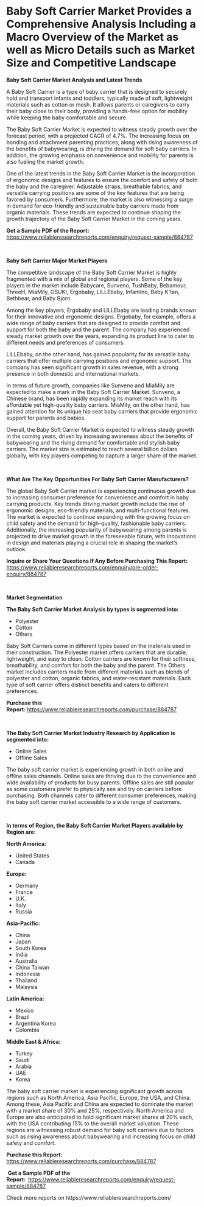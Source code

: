 <p><h1>Baby Soft Carrier Market Provides a Comprehensive Analysis Including a Macro Overview of the Market as well as Micro Details such as Market Size and Competitive Landscape</h1></p><p><strong>Baby Soft Carrier Market Analysis and Latest Trends</strong></p>
<p><p>A Baby Soft Carrier is a type of baby carrier that is designed to securely hold and transport infants and toddlers, typically made of soft, lightweight materials such as cotton or mesh. It allows parents or caregivers to carry their baby close to their body, providing a hands-free option for mobility while keeping the baby comfortable and secure.</p><p>The Baby Soft Carrier Market is expected to witness steady growth over the forecast period, with a projected CAGR of 4.7%. The increasing focus on bonding and attachment parenting practices, along with rising awareness of the benefits of babywearing, is driving the demand for soft baby carriers. In addition, the growing emphasis on convenience and mobility for parents is also fueling the market growth.</p><p>One of the latest trends in the Baby Soft Carrier Market is the incorporation of ergonomic designs and features to ensure the comfort and safety of both the baby and the caregiver. Adjustable straps, breathable fabrics, and versatile carrying positions are some of the key features that are being favored by consumers. Furthermore, the market is also witnessing a surge in demand for eco-friendly and sustainable baby carriers made from organic materials. These trends are expected to continue shaping the growth trajectory of the Baby Soft Carrier Market in the coming years.</p></p>
<p><strong>Get a Sample PDF of the Report:&nbsp;</strong> <a href="https://www.reliableresearchreports.com/enquiry/request-sample/884787">https://www.reliableresearchreports.com/enquiry/request-sample/884787</a></p>
<p>&nbsp;</p>
<p><strong>Baby Soft Carrier Major Market Players</strong></p>
<p><p>The competitive landscape of the Baby Soft Carrier Market is highly fragmented with a mix of global and regional players. Some of the key players in the market include Babycare, Sunveno, TushBaby, Bebamour, ThreeH, MiaMily, OSUKI, Ergobaby, LILLEbaby, Infantino, Baby K'tan, Bethbear, and Baby Bjorn.</p><p>Among the key players, Ergobaby and LILLEbaby are leading brands known for their innovative and ergonomic designs. Ergobaby, for example, offers a wide range of baby carriers that are designed to provide comfort and support for both the baby and the parent. The company has experienced steady market growth over the years, expanding its product line to cater to different needs and preferences of consumers.</p><p>LILLEbaby, on the other hand, has gained popularity for its versatile baby carriers that offer multiple carrying positions and ergonomic support. The company has seen significant growth in sales revenue, with a strong presence in both domestic and international markets.</p><p>In terms of future growth, companies like Sunveno and MiaMily are expected to make a mark in the Baby Soft Carrier Market. Sunveno, a Chinese brand, has been rapidly expanding its market reach with its affordable yet high-quality baby carriers. MiaMily, on the other hand, has gained attention for its unique hip seat baby carriers that provide ergonomic support for parents and babies.</p><p>Overall, the Baby Soft Carrier Market is expected to witness steady growth in the coming years, driven by increasing awareness about the benefits of babywearing and the rising demand for comfortable and stylish baby carriers. The market size is estimated to reach several billion dollars globally, with key players competing to capture a larger share of the market.</p></p>
<p>&nbsp;</p>
<p><strong>What Are The Key Opportunities For Baby Soft Carrier Manufacturers?</strong></p>
<p><p>The global Baby Soft Carrier market is experiencing continuous growth due to increasing consumer preference for convenience and comfort in baby carrying products. Key trends driving market growth include the rise of ergonomic designs, eco-friendly materials, and multi-functional features. The market is expected to continue expanding with the growing focus on child safety and the demand for high-quality, fashionable baby carriers. Additionally, the increasing popularity of babywearing among parents is projected to drive market growth in the foreseeable future, with innovations in design and materials playing a crucial role in shaping the market’s outlook.</p></p>
<p><strong>Inquire or Share Your Questions If Any Before Purchasing This Report:</strong> <a href="https://www.reliableresearchreports.com/enquiry/pre-order-enquiry/884787">https://www.reliableresearchreports.com/enquiry/pre-order-enquiry/884787</a></p>
<p>&nbsp;</p>
<p><strong>Market Segmentation</strong></p>
<p><strong>The Baby Soft Carrier Market Analysis by types is segmented into:</strong></p>
<p><ul><li>Polyester</li><li>Cotton</li><li>Others</li></ul></p>
<p><p>Baby Soft Carriers come in different types based on the materials used in their construction. The Polyester market offers carriers that are durable, lightweight, and easy to clean. Cotton carriers are known for their softness, breathability, and comfort for both the baby and the parent. The Others market includes carriers made from different materials such as blends of polyester and cotton, organic fabrics, and water-resistant materials. Each type of soft carrier offers distinct benefits and caters to different preferences.</p></p>
<p><strong>Purchase this Report:&nbsp;</strong><a href="https://www.reliableresearchreports.com/purchase/884787">https://www.reliableresearchreports.com/purchase/884787</a></p>
<p>&nbsp;</p>
<p><strong>The Baby Soft Carrier Market Industry Research by Application is segmented into:</strong></p>
<p><ul><li>Online Sales</li><li>Offline Sales</li></ul></p>
<p><p>The baby soft carrier market is experiencing growth in both online and offline sales channels. Online sales are thriving due to the convenience and wide availability of products for busy parents. Offline sales are still popular as some customers prefer to physically see and try on carriers before purchasing. Both channels cater to different consumer preferences, making the baby soft carrier market accessible to a wide range of customers.</p></p>
<p>&nbsp;</p>
<p><strong>In terms of Region, the Baby Soft Carrier Market Players available by Region are:</strong></p>
<p>
    <p> <strong> North America: </strong>
        <ul>
            <li>United States</li>
            <li>Canada</li>
        </ul>
        </p> 
    <p> <strong> Europe: </strong>
        <ul>
            <li>Germany</li>
            <li>France</li>
            <li>U.K.</li>
            <li>Italy</li>
            <li>Russia</li>
        </ul>
        </p> 
    <p> <strong> Asia-Pacific: </strong>
        <ul>
            <li>China</li>
            <li>Japan</li>
            <li>South Korea</li>
            <li>India</li>
            <li>Australia</li>
            <li>China Taiwan</li>
            <li>Indonesia</li>
            <li>Thailand</li>
            <li>Malaysia</li>
        </ul>
        </p> 
    <p> <strong> Latin America: </strong>
        <ul>
            <li>Mexico</li>
            <li>Brazil</li>
            <li>Argentina Korea</li>
            <li>Colombia</li>
        </ul>
        </p> 
    <p> <strong> Middle East & Africa: </strong>
        <ul>
            <li>Turkey</li>
            <li>Saudi</li>
            <li>Arabia</li>
            <li>UAE</li>
            <li>Korea</li>
        </ul>
    </p>
    </p>
<p><p>The baby soft carrier market is experiencing significant growth across regions such as North America, Asia Pacific, Europe, the USA, and China. Among these, Asia Pacific and China are expected to dominate the market with a market share of 30% and 25%, respectively. North America and Europe are also anticipated to hold significant market shares at 20% each, with the USA contributing 15% to the overall market valuation. These regions are witnessing robust demand for baby soft carriers due to factors such as rising awareness about babywearing and increasing focus on child safety and comfort.</p></p>
<p><strong>Purchase this Report: </strong><a href="https://www.reliableresearchreports.com/purchase/884787">https://www.reliableresearchreports.com/purchase/884787</a></p>
<p>&nbsp;<strong>Get a Sample PDF of the Report:&nbsp;&nbsp;</strong><a href="https://www.reliableresearchreports.com/enquiry/request-sample/884787">https://www.reliableresearchreports.com/enquiry/request-sample/884787</a></p>
<p><strong></strong></p>
<p>Check more reports on https://www.reliableresearchreports.com/</p>